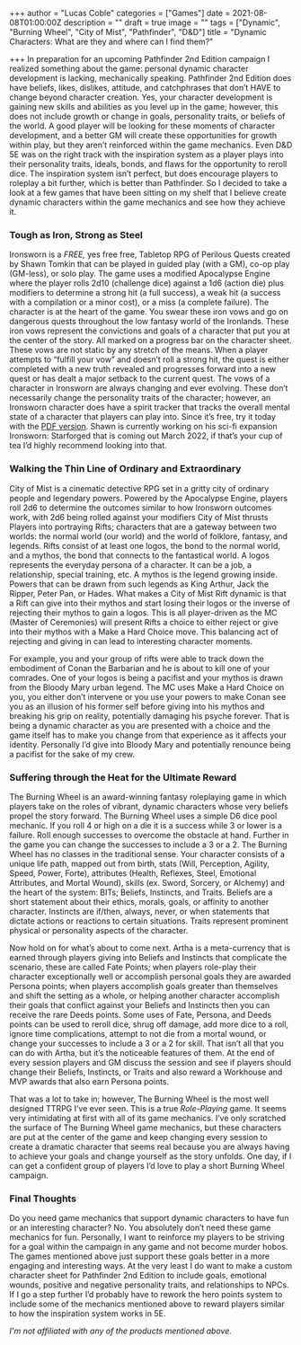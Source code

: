 +++
author = "Lucas Coble"
categories = ["Games"]
date = 2021-08-08T01:00:00Z
description = ""
draft = true
image = ""
tags = ["Dynamic", "Burning Wheel", "City of Mist", "Pathfinder", "D&D"]
title = "Dynamic Characters: What are they and where can I find them?"

+++
In preparation for an upcoming Pathfinder 2nd Edition campaign I realized something about the game: personal dynamic character development is lacking, mechanically speaking. Pathfinder 2nd Edition does have beliefs, likes, dislikes, attitude, and catchphrases that don’t HAVE to change beyond character creation. Yes, your character development is gaining new skills and abilities as you level up in the game; however, this does not include growth or change in goals, personality traits, or beliefs of the world. A good player will be looking for these moments of character development, and a better GM will create these opportunities for growth within play, but they aren’t reinforced within the game mechanics. Even D&D 5E was on the right track with the inspiration system as a player plays into their personality traits, ideals, bonds, and flaws for the opportunity to reroll dice. The inspiration system isn’t perfect, but does encourage players to roleplay a bit further, which is better than Pathfinder. So I decided to take a look at a few games that have been sitting on my shelf that I believe create dynamic characters within the game mechanics and see how they achieve it.

### 

### Tough as Iron, Strong as Steel

Ironsworn is a _FREE,_ yes free free, Tabletop RPG of Perilous Quests created by Shawn Tomkin that can be played in guided play (with a GM), co-op play (GM-less), or solo play. The game uses a modified Apocalypse Engine where the player rolls 2d10 (challenge dice) against a 1d6 (action die) plus modifiers to determine a strong hit (a full success), a weak hit (a success with a compilation or a minor cost), or a miss (a complete failure). The character is at the heart of the game. You swear these iron vows and go on dangerous quests throughout the low fantasy world of the Ironlands. These iron vows represent the convictions and goals of a character that put you at the center of the story. All marked on a progress bar on the character sheet. These vows are not static by any stretch of the means. When a player attempts to “fulfill your vow” and doesn’t roll a strong hit, the quest is either completed with a new truth revealed and progresses forward into a new quest or has dealt a major setback to the current quest. The vows of a character in Ironsworn are always changing and ever evolving. These don’t necessarily change the personality traits of the character; however, an Ironsworn character does have a spirit tracker that tracks the overall mental state of a character that players can play into. Since it’s free, try it today with the [PDF version](https://www.ironswornrpg.com/downloads "PDF version"). Shawn is currently working on his sci-fi expansion Ironsworn: Starforged that is coming out March 2022, if that’s your cup of tea I’d highly recommend looking into that.

### 

### Walking the Thin Line of Ordinary and Extraordinary

City of Mist is a cinematic detective RPG set in a gritty city of ordinary people and legendary powers. Powered by the Apocalypse Engine, players roll 2d6 to determine the outcomes similar to how Ironsworn outcomes work, with 2d6 being rolled against your modifiers City of Mist thrusts Players into portraying Rifts; characters that are a gateway between two worlds: the normal world (our world) and the world of folklore, fantasy, and legends. Rifts consist of at least one logos, the bond to the normal world, and a mythos, the bond that connects to the fantastical world. A logos represents the everyday persona of a character. It can be a job, a relationship, special training, etc. A mythos is the legend growing inside. Powers that can be drawn from such legends as King Arthur, Jack the Ripper, Peter Pan, or Hades. What makes a City of Mist Rift dynamic is that a Rift can give into their mythos and start losing their logos or the inverse of rejecting their mythos to gain a logos. This is all player-driven as the MC (Master of Ceremonies) will present Rifts a choice to either reject or give into their mythos with a Make a Hard Choice move. This balancing act of rejecting and giving in can lead to interesting character moments.

For example, you and your group of rifts were able to track down the embodiment of Conan the Barbarian and he is about to kill one of your comrades. One of your logos is being a pacifist and your mythos is drawn from the Bloody Mary urban legend. The MC uses Make a Hard Choice on you, you either don’t intervene or you use your powers to make Conan see you as an illusion of his former self before giving into his mythos and breaking his grip on reality, potentially damaging his psyche forever. That is being a dynamic character as you are presented with a choice and the game itself has to make you change from that experience as it affects your identity. Personally I’d give into Bloody Mary and potentially renounce being a pacifist for the sake of my crew.

### Suffering through the Heat for the Ultimate Reward

The Burning Wheel is an award-winning fantasy roleplaying game in which players take on the roles of vibrant, dynamic characters whose very beliefs propel the story forward. The Burning Wheel uses a simple D6 dice pool mechanic. If you roll 4 or high on a die it is a success while 3 or lower is a failure. Roll enough successes to overcome the obstacle at hand. Further in the game you can change the successes to include a 3 or a 2. The Burning Wheel has no classes in the traditional sense. Your character consists of a unique life path, mapped out from birth, stats (Will, Perception, Agility, Speed, Power, Forte), attributes (Health, Reflexes, Steel, Emotional Attributes, and Mortal Wound), skills (ex. Sword, Sorcery, or Alchemy) and the heart of the system: BITs; Beliefs, Instincts, and Traits. Beliefs are a short statement about their ethics, morals, goals, or affinity to another character. Instincts are if/then, always, never, or when statements that dictate actions or reactions to certain situations. Traits represent prominent physical or personality aspects of the character.

Now hold on for what’s about to come next. Artha is a meta-currency that is earned through players giving into Beliefs and Instincts that complicate the scenario, these are called Fate Points; when players role-play their character exceptionally well or accomplish personal goals they are awarded Persona points; when players accomplish goals greater than themselves and shift the setting as a whole, or helping another character accomplish their goals that conflict against your Beliefs and Instincts then you can receive the rare Deeds points. Some uses of Fate, Persona, and Deeds points can be used to reroll dice, shrug off damage, add more dice to a roll, ignore time complications, attempt to not die from a mortal wound, or change your successes to include a 3 or a 2 for skill. That isn’t all that you can do with Artha, but it’s the noticeable features of them. At the end of every session players and GM discuss the session and see if players should change their Beliefs, Instincts, or Traits and also reward a Workhouse and MVP awards that also earn Persona points.

That was a lot to take in; however, The Burning Wheel is the most well designed TTRPG I’ve ever seen. This is a true _Role-Playing_ game. It seems very intimidating at first with all of its game mechanics. I’ve only scratched the surface of The Burning Wheel game mechanics, but these characters are put at the center of the game and keep changing every session to create a dramatic character that seems real because you are always having to achieve your goals and change yourself as the story unfolds. One day, if I can get a confident group of players I’d love to play a short Burning Wheel campaign.

### Final Thoughts

Do you need game mechanics that support dynamic characters to have fun or an interesting character? No. You absolutely don’t need these game mechanics for fun. Personally, I want to reinforce my players to be striving for a goal within the campaign in any game and not become murder hobos. The games mentioned above just support these goals better in a more engaging and interesting ways. At the very least I do want to make a custom character sheet for Pathfinder 2nd Edition to include goals, emotional wounds, positive and negative personality traits, and relationships to NPCs. If I go a step further I’d probably have to rework the hero points system to include some of the mechanics mentioned above to reward players similar to how the inspiration system works in 5E.

_I'm not affiliated with any of the products mentioned above._
